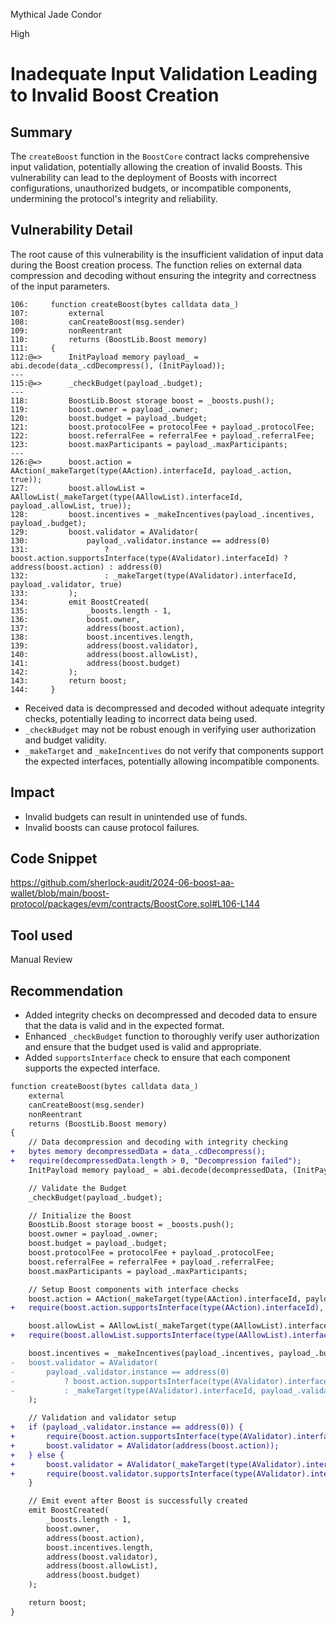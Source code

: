 Mythical Jade Condor

High

# Inadequate Input Validation Leading to Invalid Boost Creation

## Summary
The `createBoost` function in the `BoostCore` contract lacks comprehensive input validation, potentially allowing the creation of invalid Boosts. This vulnerability can lead to the deployment of Boosts with incorrect configurations, unauthorized budgets, or incompatible components, undermining the protocol's integrity and reliability.

## Vulnerability Detail
The root cause of this vulnerability is the insufficient validation of input data during the Boost creation process. The function relies on external data compression and decoding without ensuring the integrity and correctness of the input parameters.
```solidity
106:     function createBoost(bytes calldata data_)
107:         external
108:         canCreateBoost(msg.sender)
109:         nonReentrant
110:         returns (BoostLib.Boost memory)
111:     {
112:@=>      InitPayload memory payload_ = abi.decode(data_.cdDecompress(), (InitPayload));
---
115:@=>      _checkBudget(payload_.budget);
---
118:         BoostLib.Boost storage boost = _boosts.push();
119:         boost.owner = payload_.owner;
120:         boost.budget = payload_.budget;
121:         boost.protocolFee = protocolFee + payload_.protocolFee;
122:         boost.referralFee = referralFee + payload_.referralFee;
123:         boost.maxParticipants = payload_.maxParticipants;
---
126:@=>      boost.action = AAction(_makeTarget(type(AAction).interfaceId, payload_.action, true));
127:         boost.allowList = AAllowList(_makeTarget(type(AAllowList).interfaceId, payload_.allowList, true));
128:         boost.incentives = _makeIncentives(payload_.incentives, payload_.budget);
129:         boost.validator = AValidator(
130:             payload_.validator.instance == address(0)
131:                 ? boost.action.supportsInterface(type(AValidator).interfaceId) ? address(boost.action) : address(0)
132:                 : _makeTarget(type(AValidator).interfaceId, payload_.validator, true)
133:         );
134:         emit BoostCreated(
135:             _boosts.length - 1,
136:             boost.owner,
137:             address(boost.action),
138:             boost.incentives.length,
139:             address(boost.validator),
140:             address(boost.allowList),
141:             address(boost.budget)
142:         );
143:         return boost;
144:     }
```
- Received data is decompressed and decoded without adequate integrity checks, potentially leading to incorrect data being used.
- `_checkBudget` may not be robust enough in verifying user authorization and budget validity.
- `_makeTarget` and `_makeIncentives` do not verify that components support the expected interfaces, potentially allowing incompatible components.

## Impact
- Invalid budgets can result in unintended use of funds.
- Invalid boosts can cause protocol failures.

## Code Snippet
https://github.com/sherlock-audit/2024-06-boost-aa-wallet/blob/main/boost-protocol/packages/evm/contracts/BoostCore.sol#L106-L144

## Tool used

Manual Review

## Recommendation
- Added integrity checks on decompressed and decoded data to ensure that the data is valid and in the expected format.
- Enhanced `_checkBudget` function to thoroughly verify user authorization and ensure that the budget used is valid and appropriate.
- Added `supportsInterface` check to ensure that each component supports the expected interface.
```diff
function createBoost(bytes calldata data_)
    external
    canCreateBoost(msg.sender)
    nonReentrant
    returns (BoostLib.Boost memory)
{
    // Data decompression and decoding with integrity checking
+   bytes memory decompressedData = data_.cdDecompress();
+   require(decompressedData.length > 0, "Decompression failed");
    InitPayload memory payload_ = abi.decode(decompressedData, (InitPayload));

    // Validate the Budget
    _checkBudget(payload_.budget);

    // Initialize the Boost
    BoostLib.Boost storage boost = _boosts.push();
    boost.owner = payload_.owner;
    boost.budget = payload_.budget;
    boost.protocolFee = protocolFee + payload_.protocolFee;
    boost.referralFee = referralFee + payload_.referralFee;
    boost.maxParticipants = payload_.maxParticipants;

    // Setup Boost components with interface checks
    boost.action = AAction(_makeTarget(type(AAction).interfaceId, payload_.action, true));
+   require(boost.action.supportsInterface(type(AAction).interfaceId), "Invalid action interface");

    boost.allowList = AAllowList(_makeTarget(type(AAllowList).interfaceId, payload_.allowList, true));
+   require(boost.allowList.supportsInterface(type(AAllowList).interfaceId), "Invalid allowList interface");

    boost.incentives = _makeIncentives(payload_.incentives, payload_.budget);
-   boost.validator = AValidator(
-       payload_.validator.instance == address(0)
-           ? boost.action.supportsInterface(type(AValidator).interfaceId) ? address(boost.action) : address(0)
-           : _makeTarget(type(AValidator).interfaceId, payload_.validator, true)
    );

    // Validation and validator setup
+   if (payload_.validator.instance == address(0)) {
+       require(boost.action.supportsInterface(type(AValidator).interfaceId), "Action does not support validator");
+       boost.validator = AValidator(address(boost.action));
+   } else {
+       boost.validator = AValidator(_makeTarget(type(AValidator).interfaceId, payload_.validator, true));
+       require(boost.validator.supportsInterface(type(AValidator).interfaceId), "Invalid validator interface");
    }

    // Emit event after Boost is successfully created
    emit BoostCreated(
        _boosts.length - 1,
        boost.owner,
        address(boost.action),
        boost.incentives.length,
        address(boost.validator),
        address(boost.allowList),
        address(boost.budget)
    );

    return boost;
}
```